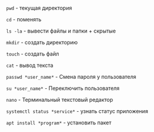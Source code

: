 `pwd` - текущая директория

`cd` - поменять

`ls -la` - вывести файлы и папки + скрытые

`mkdir` - создать директорию

`touch` - создать файл

`cat` - вывод текста

  

`passwd *user_name*` - Смена пароля у пользователя

`su *user_name*` - Переключить пользователя

`nano` - Терминальный текстовый редактор  
  
`systemctl status *service*` - узнать статус приложения

`apt install *program*` - установить пакет